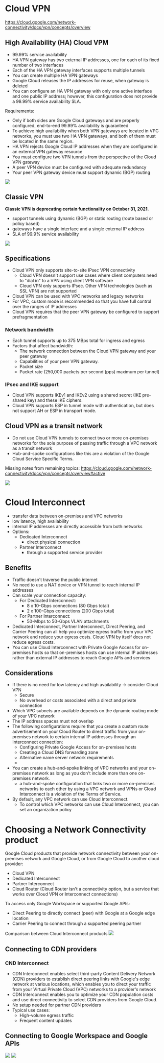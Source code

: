 # Cloud VPN
https://cloud.google.com/network-connectivity/docs/vpn/concepts/overview
## High Availability (HA) Cloud VPM
- 99.99% service availability
-  HA VPN gateway has two external IP addresses, one for each of its fixed number of two interfaces
- Each of the HA VPN gateway interfaces supports multiple tunnels
- You can create multiple HA VPN gateways
- Google Cloud releases the IP addresses for reuse, when gateway is deleted
- You can configure an HA VPN gateway with only one active interface and one public IP address; however, this configuration does not provide a 99.99% service availability SLA.

Requirements:
- Only if both sides are Google Cloud gateways and are properly configured, end-to-end 99.99% availability is guaranteed
- To achieve high availability when both VPN gateways are located in VPC networks, you must use two HA VPN gateways, and both of them must be located in the same region.
- HA VPN rejects Google Cloud IP addresses when they are configured in an external VPN gateway resource
- You must configure two VPN tunnels from the perspective of the Cloud VPN gateway
- A peer VPN device must be configured with adequate redundancy
- Your peer VPN gateway device must support dynamic (BGP) routing

![](../_resources/2020-12-29-12-53-01.png)

## Classic VPN
__Classic VPN is deprecating certain functionality on October 31, 2021.__
- support tunnels using dynamic (BGP) or static routing (route based or policy based)
- gateways have a single interface and a single external IP address
- SLA of 99.9% service availability

![](../_resources/2020-12-29-13-00-31.png)

## Specifications
- Cloud VPN only supports site-to-site IPsec VPN connectivity
  - Cloud VPN doesn't support use cases where client computers need to "dial in" to a VPN using client VPN software
  - Cloud VPN only supports IPsec. Other VPN technologies (such as SSL VPN) are not supported
- Cloud VPN can be used with VPC networks and legacy networks
- For VPC, custom mode is recommended so that you have full control over the ranges of IP addresses
- Cloud VPN requires that the peer VPN gateway be configured to support prefragmentation
### Network bandwidth
- Each tunnel supports up to 375 MBps total for ingress and egress
- Factors that affect bandwidth:
  - The network connection between the Cloud VPN gateway and your peer gateway
  - Capabilities of your peer VPN gateway.
  - Packet size
  - Packet rate (250,000 packets per second (pps) maximum per tunnel)

### IPsec and IKE support
- Cloud VPN supports IKEv1 and IKEv2 using a shared secret (IKE pre-shared key) and these IKE ciphers.
- Cloud VPN supports ESP in tunnel mode with authentication, but does not support AH or ESP in transport mode.

## Cloud VPN as a transit network
- Do not use Cloud VPN tunnels to connect two or more on-premises networks for the sole purpose of passing traffic through a VPC network as a transit network
- Hub-and-spoke configurations like this are a violation of the Google Cloud Service Specific Terms.

Missing notes from remaining topics:
https://cloud.google.com/network-connectivity/docs/vpn/concepts/overview#active


![](../_resources/2020-12-29-13-35-00.png)

# Cloud Interconnect
- transfer data between on-premises and VPC networks
- low latency, high availability 
- internal IP addresses are directly accessible from both networks
- Options:
  - Dedicated Interconnect
    - direct physical connection 
  - Partner Interconnect
    - through a supported service provider

## Benefits
- Traffic doesn't traverse the public internet
- No need to use a NAT device or VPN tunnel to reach internal IP addresses
- Can scale your connection capacity:
  - For Dedicated Interconnect:
    - 8 x 10-Gbps connections (80 Gbps total)
    - 2 x 100-Gbps connections (200 Gbps total)
  - For Partner Interconnect:
    - 50-Mbps to 50-Gbps VLAN attachments
- Dedicated Interconnect, Partner Interconnect, Direct Peering, and Carrier Peering can all help you optimize egress traffic from your VPC network and reduce your egress costs. Cloud VPN by itself does not reduce egress costs.
- You can use Cloud Interconnect with Private Google Access for on-premises hosts so that on-premises hosts can use internal IP addresses rather than external IP addresses to reach Google APIs and services

## Considerations
- If there is no need for low latency and high availability -> consider Cloud VPN
  - Secure
  - No overhead or costs associated with a direct and private connection
- Which VPC subnets are available depends on the dynamic routing mode of your VPC network
- The IP address spaces must not overlap
- The following configurations require that you create a custom route advertisement on your Cloud Router to direct traffic from your on-premises network to certain internal IP addresses through an Interconnect connection:
  - Configuring Private Google Access for on-premises hosts
  - Creating a Cloud DNS forwarding zone
  - Alternative name server network requirements
  - 
- You can create a hub-and-spoke linking of VPC networks and your on-premises network as long as you don't include more than one on-premises network.
  - a hub-and-spoke configuration that links two or more on-premises networks to each other by using a VPC network and VPNs or Cloud Interconnect is a violation of the Terms of Service.
- By default, any VPC network can use Cloud Interconnect.
  - To control which VPC networks can use Cloud Interconnect, you can set an organization policy

# Choosing a Network Connectivity product
Google Cloud products that provide network connectivity between your on-premises network and Google Cloud, or from Google Cloud to another cloud provider:
- Cloud VPN
- Dedicated Interconnect
- Partner Interconnect
- Cloud Router (Cloud Router isn't a connectivity option, but a service that works over Cloud VPN or Interconnect connections)

To access only Google Workspace or supported Google APIs:
- Direct Peering to directly connect (peer) with Google at a Google edge location
- Carrier Peering to connect through a supported peering partner

Comparison between Cloud Interconnect products
![](../_resources/2020-12-29-15-51-24.png)

## Connecting to CDN providers
### CND Interconnect
- CDN Interconnect enables select third-party Content Delivery Network (CDN) providers to establish direct peering links with Google's edge network at various locations, which enables you to direct your traffic from your Virtual Private Cloud (VPC) networks to a provider's network
- CDN Interconnect enables you to optimize your CDN population costs and use direct connectivity to select CDN providers from Google Cloud.
- No setup needed for partner CDN providers
- Typical use cases:
  - High-volume egress traffic
  - Frequent content updates

## Connecting to Google Workspace and Google APIs

![](../_resources/2020-12-29-16-02-37.png)
![](../_resources/2020-12-29-16-02-49.png)